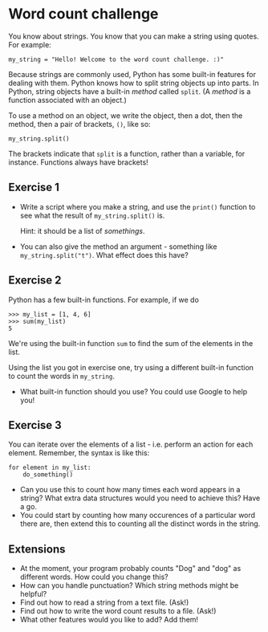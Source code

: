 # Word count challenge

You know about strings. You know that you can make a string using quotes. For example:
```
my_string = "Hello! Welcome to the word count challenge. :)"
```

Because strings are commonly used, Python has some built-in features for dealing with them.
Python knows how to split string objects up into parts.
In Python, string objects have a built-in _method_ called `split`.
(A _method_ is a function associated with an object.)

To use a method on an object, we write the object, then a dot, then the method, then a pair of brackets, `()`, like so:
```
my_string.split()
```
The brackets indicate that `split` is a function, rather than a variable, for instance. Functions always have brackets!


## Exercise 1

* Write a script where you make a string, and use the `print()` function to see what the result of `my_string.split()` is.
 
  Hint: it should be a list of _somethings_.

* You can also give the method an argument - something like `my_string.split("t")`. What effect does this have?


## Exercise 2

Python has a few built-in functions.
For example, if we do
```
>>> my_list = [1, 4, 6]
>>> sum(my_list)
5
```
We're using the built-in function `sum` to find the sum of the elements in the list.

Using the list you got in exercise one, try using a different built-in function to count the words in `my_string`.

* What built-in function should you use? You could use Google to help you!


## Exercise 3

You can iterate over the elements of a list - i.e. perform an action for each element.
Remember, the syntax is like this:
```
for element in my_list:
    do_something()
```

* Can you use this to count how many times each word appears in a string? What extra data structures would you need to achieve this? Have a go.
* You could start by counting how many occurences of a particular word there are, then extend this to counting all the distinct words in the string.


## Extensions

* At the moment, your program probably counts "Dog" and "dog" as different words. How could you change this?
* How can you handle punctuation? Which string methods might be helpful?
* Find out how to read a string from a text file. (Ask!)
* Find out how to write the word count results to a file. (Ask!)
* What other features would you like to add? Add them!
